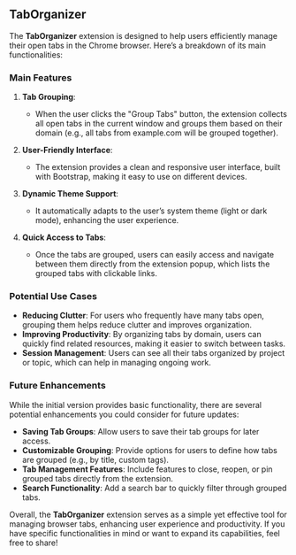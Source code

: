 ## TabOrganizer
The **TabOrganizer** extension is designed to help users efficiently manage their open tabs in the Chrome browser. Here’s a breakdown of its main functionalities:

### Main Features

1. **Tab Grouping**:
   - When the user clicks the "Group Tabs" button, the extension collects all open tabs in the current window and groups them based on their domain (e.g., all tabs from example.com will be grouped together).

2. **User-Friendly Interface**:
   - The extension provides a clean and responsive user interface, built with Bootstrap, making it easy to use on different devices.

3. **Dynamic Theme Support**:
   - It automatically adapts to the user’s system theme (light or dark mode), enhancing the user experience.

4. **Quick Access to Tabs**:
   - Once the tabs are grouped, users can easily access and navigate between them directly from the extension popup, which lists the grouped tabs with clickable links.

### Potential Use Cases

- **Reducing Clutter**: For users who frequently have many tabs open, grouping them helps reduce clutter and improves organization.
- **Improving Productivity**: By organizing tabs by domain, users can quickly find related resources, making it easier to switch between tasks.
- **Session Management**: Users can see all their tabs organized by project or topic, which can help in managing ongoing work.

### Future Enhancements

While the initial version provides basic functionality, there are several potential enhancements you could consider for future updates:

- **Saving Tab Groups**: Allow users to save their tab groups for later access.
- **Customizable Grouping**: Provide options for users to define how tabs are grouped (e.g., by title, custom tags).
- **Tab Management Features**: Include features to close, reopen, or pin grouped tabs directly from the extension.
- **Search Functionality**: Add a search bar to quickly filter through grouped tabs.

Overall, the **TabOrganizer** extension serves as a simple yet effective tool for managing browser tabs, enhancing user experience and productivity. If you have specific functionalities in mind or want to expand its capabilities, feel free to share!
